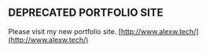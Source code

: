 ## DEPRECATED PORTFOLIO SITE

Please visit my new portfolio site. [http://www.alexw.tech/](http://www.alexw.tech/)